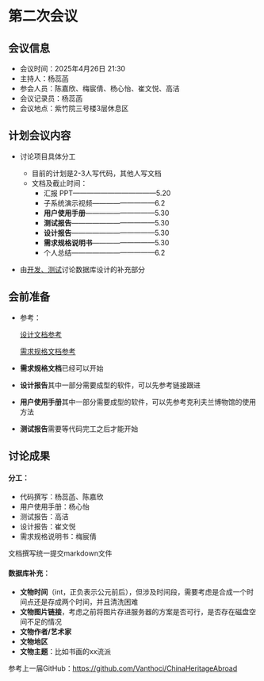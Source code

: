 # 第二次会议

## 会议信息

- 会议时间：2025年4月26日 21:30
- 主持人：杨蕊菡
- 参会人员：陈嘉欣、梅宸倩、杨心怡、崔文悦、高洁
- 会议记录员：杨蕊菡
- 会议地点：紫竹院三号楼3层休息区

## 计划会议内容

- 讨论项目具体分工
  - 目前的计划是2-3人写代码，其他人写文档
  - 文档及截止时间：
    - 汇报 PPT————————————5.20
    - 子系统演示视频—————————6.2
    - **用户使用手册**——————————5.30
    - **测试报告**————————————5.30
    - **设计报告**————————————5.30
    - **需求规格说明书**—————————5.30
    - 个人总结————————————6.2

- 由<u>开发、测试</u>讨论数据库设计的补充部分


## 会前准备

- 参考：

  [ 设计文档参考 ](https://github.com/Vanthoci/ChinaHeritageAbroad/blob/main/%E8%AE%BE%E8%AE%A1%E6%8A%A5%E5%91%8A.md#32-%E6%B5%B7%E5%A4%96%E6%96%87%E7%89%A9%E7%9F%A5%E8%AF%86%E6%9C%8D%E5%8A%A1%E5%AD%90%E7%B3%BB%E7%BB%9F%E8%AF%A6%E7%BB%86%E8%AE%BE%E8%AE%A1)

  [ 需求规格文档参考 ](https://github.com/Vanthoci/ChinaHeritageAbroad/wiki/%E9%9C%80%E6%B1%82%E8%A7%84%E6%A0%BC%E8%AF%B4%E6%98%8E#%E6%B5%B7%E5%A4%96%E6%96%87%E7%89%A9%E7%9F%A5%E8%AF%86%E6%9C%8D%E5%8A%A1%E5%AD%90%E7%B3%BB%E7%BB%9F---2%E7%BB%84)

- **需求规格文档**已经可以开始
- **设计报告**其中一部分需要成型的软件，可以先参考链接跟进
- **用户使用手册**其中一部分需要成型的软件，可以先参考克利夫兰博物馆的使用方法
- **测试报告**需要等代码完工之后才能开始

## 讨论成果

#### 分工：

- 代码撰写：杨蕊菡、陈嘉欣
- 用户使用手册：杨心怡
- 测试报告：高洁
- 设计报告：崔文悦
- 需求规格说明书：梅宸倩

文档撰写统一提交markdown文件

#### 数据库补充：

- **文物时间**（int，正负表示公元前后），但涉及时间段，需要考虑是合成一个时间点还是存成两个时间，并且清洗困难
- **文物图片链接**，考虑之前将图片存进服务器的方案是否可行，是否存在磁盘空间不足的情况
- **文物作者/艺术家**
- **文物地区**
- **文物主题**：比如书画的xx流派



参考上一届GitHub：https://github.com/Vanthoci/ChinaHeritageAbroad

